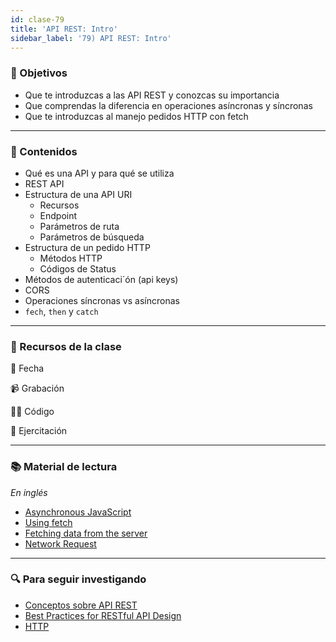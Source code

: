 ```yaml
---
id: clase-79
title: 'API REST: Intro'
sidebar_label: '79) API REST: Intro'
---
```


### 🏁 Objetivos

- Que te introduzcas a las API REST y conozcas su importancia
- Que comprendas la diferencia en operaciones asíncronas y síncronas
- Que te introduzcas al manejo pedidos HTTP con fetch

---

### 📝 Contenidos

- Qué es una API y para qué se utiliza
- REST API
- Estructura de una API URI
  - Recursos
  - Endpoint
  - Parámetros de ruta
  - Parámetros de búsqueda
- Estructura de un pedido HTTP
  - Métodos HTTP
  - Códigos de Status
- Métodos de autenticaci´ón (api keys)
- CORS
- Operaciones síncronas vs asíncronas
- `fech`, `then` y `catch`

---

### 🚀 Recursos de la clase

📆 Fecha

📹 Grabación

👩‍💻 Código

💪 Ejercitación

---

### 📚 Material de lectura

_En inglés_

- [Asynchronous JavaScript](https://developer.mozilla.org/en-US/docs/Learn/JavaScript/Asynchronous)
- [Using fetch](https://developer.mozilla.org/en-US/docs/Web/API/Fetch_API/Using_Fetch)
- [Fetching data from the server](https://developer.mozilla.org/en-US/docs/Learn/JavaScript/Client-side_web_APIs/Fetching_data)
- [Network Request](https://javascript.info/network)

---

### 🔍 Para seguir investigando

- [Conceptos sobre API REST](https://asiermarques.com/2013/conceptos-sobre-apis-rest/)
- [Best Practices for RESTful API Design](https://avaldes.com/best-practices-for-restful-api-design/)
- [HTTP](https://developer.mozilla.org/en-US/docs/Web/HTTP)
